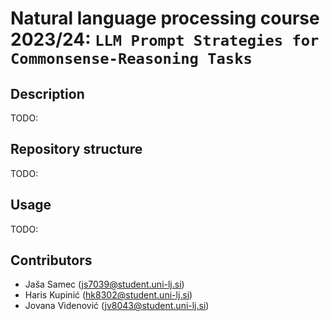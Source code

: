 # Natural language processing course 2023/24: `LLM Prompt Strategies for Commonsense-Reasoning Tasks`


## Description
TODO:

## Repository structure
TODO:

## Usage
TODO:

## Contributors
- Jaša Samec (js7039@student.uni-lj.si)
- Haris Kupinić (hk8302@student.uni-lj.si)
- Jovana Videnović (jv8043@student.uni-lj.si)

